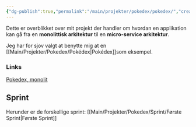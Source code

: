 ```yaml
---
{"dg-publish":true,"permalink":"/main/projekter/pokedex/pokedex/","created":"2024-10-01T12:21:28.579+02:00"}
---
```


Dette er overblikket over mit projekt der handler om hvordan en applikation kan gå fra en **monolittisk arkitektur** til en **micro-service arkitektur**.

Jeg har for sjov valgt at benytte mig at en [[Main/Projekter/Pokedex/Pokédex\|Pokédex]]som eksempel.
### Links
[Pokedex, monolit](https://github.com/Abarbesgaard/pokedex-monolit)

## Sprint
Herunder er de forskellige sprint:
[[Main/Projekter/Pokedex/Sprint/Første Sprint\|Første Sprint]]
